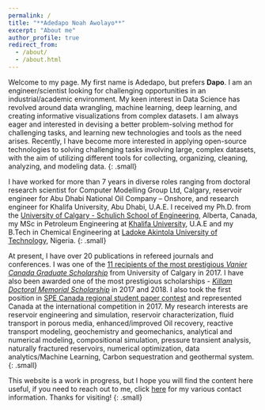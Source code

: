 ```yaml
---
permalink: /
title: "**Adedapo Noah Awolayo**"
excerpt: "About me"
author_profile: true
redirect_from: 
  - /about/
  - /about.html
---
```


Welcome to my page. My first name is Adedapo, but prefers **Dapo**. I am an engineer/scientist looking for challenging opportunities in an industrial/academic environment. My keen interest in Data Science has revolved around data wrangling, machine learning, deep learning, and creating informative visualizations from complex datasets. I am always eager and interested in devising a better problem-solving method for challenging tasks, and learning new technologies and tools as the need arises. Recently, I have become more interested in applying open-source technologies to solving challenging tasks involving large, complex datasets, with the aim of utilizing different tools for collecting, organizing, cleaning, analyzing, and modeling data.
{: .small}

I have worked for more than 7 years in diverse roles ranging from doctoral research scientist for Computer Modelling Group Ltd, Calgary, reservoir engineer for Abu Dhabi National Oil Company – Onshore, and research engineer for Khalifa University, Abu Dhabi, U.A.E. I received my Ph.D. from the [University of Calgary - Schulich School of Engineering](http://schulich.ucalgary.ca/departments/chemical-and-petroleum-engineering/), Alberta, Canada, my MSc in Petroleum Engineering at [Khalifa University](http://www.ku.ac.ae/), U.A.E and my B.Tech in Chemical Engineering at [Ladoke Akintola University of Technology](http://www.lautech.edu.ng/), Nigeria. 
{: .small}

At present, I have over 20 publications in refereed journals and conferences. I was one of the [11 recipients of the most prestigious *Vanier Canada Graduate Scholarship*](http://www.ucalgary.ca/utoday/issue/2014-08-15/eleven-vanier-scholarship-recipients-announced-2014) from University of Calgary in 2017. I have also been awarded one of the most prestigious scholarships - [*Killam Doctoral Memorial Scholarship*](https://www.ucalgary.ca/killam/doctoral/predoctoral) in 2017 and 2018. I also took the first position in [SPE Canada regional student paper contest](http://www.spe.org/students/contests/winners.php) and represented Canada at the international competition in 2017. My research interests are reservoir engineering and simulation, reservoir characterization, fluid transport in porous media, enhanced/improved Oil recovery, reactive transport modeling, geochemistry and geomechanics, analytical and numerical modeling, compositional simulation, pressure transient analysis, naturally fractured reservoirs, numerical optimization, data analytics/Machine Learning, Carbon sequestration and geothermal system.
{: .small}

This website is a work in progress, but I hope you will find the content here useful, if you need to reach out to me, click [here](https://dapson2real.github.io/web/contact/) for my various contact information. Thanks for visiting!
{: .small}
